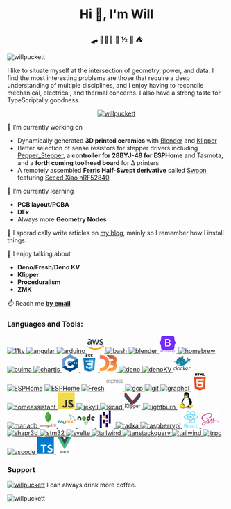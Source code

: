 <h1 align="center">Hi 👋, I'm Will</h1>
<h3 align="center">🛹 🧘🏻‍♂️ 🥡 ½ 🍩 ⛺️</h3>

<p align="left"> <img src="https://komarev.com/ghpvc/?username=willpuckett&label=Profile%20views&color=0e75b6&style=flat" alt="willpuckett" /> </p>

I like to situate myself at the intersection of geometry, power, and data. I find the most interesting problems are those that require a deep understanding of multiple disciplines, and I enjoy having to reconcile mechanical, electrical, and thermal concerns. I also have a strong taste for TypeScriptally goodness.

<p align="center"> <a href="https://github.com/ryo-ma/github-profile-trophy"><img src="https://github-profile-trophy.vercel.app/?username=willpuckett" alt="willpuckett" /></a> </p>


 🔭 I’m currently working on 
 - Dynamically generated **3D printed ceramics** with [Blender](https://www.blender.org/) and [Klipper](https://klipper3d.org/)
 - Better selection of sense resistors for stepper drivers including [Pepper_Stepper](https://github.com/willpuckett/pepper_stepper), a **controller for 28BYJ-48 for ESPHome** and Tasmota, and a **forth coming toolhead board** for Δ printers
 - A remotely assembled **Ferris Half-Swept derivative** called [Swoon](https://github.com/willpuckett/Swoon) featuring [Seeed Xiao nRF52840](https://www.seeedstudio.com/Seeed-XIAO-BLE-nRF52840-p-5201.html)

 🌱 I’m currently learning 
 - **PCB layout/PCBA**
 - **DFx**
 - Always more **Geometry Nodes**

 📝 I sporadically write articles on [my blog](https://smote.io), mainly so I remember how I install things.

 💬 I enjoy talking about 
- **Deno**/**Fresh**/**Deno KV**
- **Klipper**
- **Proceduralism**
- **ZMK**

 📫 Reach me [**by email**](willpuckett@gmail.com)

<h3 align="left">Languages and Tools:</h3>
<p align="left"> 
<a href="https://www.11ty.dev/" target="_blank" rel="noreferrer"> <img src="https://gist.githubusercontent.com/vivek32ta/c7f7bf583c1fb1c58d89301ea40f37fd/raw/f4c85cce5790758286b8f155ef9a177710b995df/11ty.svg" alt="11ty" width="40"/> </a> 
<a href="https://angular.io" target="_blank" rel="noreferrer"> <img src="https://angular.io/assets/images/logos/angular/angular.svg" alt="angular" width="40" height="40"/> </a> 
<a href="https://www.arduino.cc/" target="_blank" rel="noreferrer"> <img src="https://cdn.worldvectorlogo.com/logos/arduino-1.svg" alt="arduino" width="40" height="40"/> </a> 
<a href="https://aws.amazon.com" target="_blank" rel="noreferrer"> <img src="https://raw.githubusercontent.com/devicons/devicon/master/icons/amazonwebservices/amazonwebservices-original-wordmark.svg" alt="aws" width="40" height="40"/> </a> 
<a href="https://www.gnu.org/software/bash/" target="_blank" rel="noreferrer"> <img src="https://www.vectorlogo.zone/logos/gnu_bash/gnu_bash-icon.svg" alt="bash" width="40" height="40"/> </a> 
<a href="https://www.blender.org/" target="_blank" rel="noreferrer"> <img src="https://download.blender.org/branding/community/blender_community_badge_white.svg" alt="blender" width="40" height="40"/> </a> 
<a href="https://getbootstrap.com" target="_blank" rel="noreferrer"> <img src="https://raw.githubusercontent.com/devicons/devicon/master/icons/bootstrap/bootstrap-plain-wordmark.svg" alt="bootstrap" width="40" height="40"/> </a> 
<a href="https://brew.sh" target="_blank" rel="noreferrer"> <img src="https://brew.sh/assets/img/homebrew.svg" alt="homebrew" width="40" height="40"/> </a> 
<a href="https://bulma.io/" target="_blank" rel="noreferrer"> <img src="https://raw.githubusercontent.com/gilbarbara/logos/804dc257b59e144eaca5bc6ffd16949752c6f789/logos/bulma.svg" alt="bulma" width="40" height="40"/> </a> 
<a href="https://www.chartjs.org" target="_blank" rel="noreferrer"> <img src="https://www.chartjs.org/media/logo-title.svg" alt="chartjs" width="40" height="40"/> </a> 
<a href="https://www.w3schools.com/cpp/" target="_blank" rel="noreferrer"> <img src="https://raw.githubusercontent.com/devicons/devicon/master/icons/cplusplus/cplusplus-original.svg" alt="cplusplus" width="40" height="40"/> </a> 
<a href="https://www.w3schools.com/css/" target="_blank" rel="noreferrer"> <img src="https://raw.githubusercontent.com/devicons/devicon/master/icons/css3/css3-original-wordmark.svg" alt="css3" width="40" height="40"/> </a> 
<a href="https://d3js.org/" target="_blank" rel="noreferrer"> <img src="https://raw.githubusercontent.com/devicons/devicon/master/icons/d3js/d3js-original.svg" alt="d3js" width="40" height="40"/> </a> 
<a href="https://deno.com/" target="_blank" rel="noreferrer"> <img src="https://upload.wikimedia.org/wikipedia/commons/e/e8/Deno_2021.svg" alt="deno" width="40" height="40"/> </a> 
<a href="https://deno.com/kv" target="_blank" rel="noreferrer"> <img src="https://encrypted-tbn0.gstatic.com/images?q=tbn:ANd9GcRU7K9Cq15bKR1rSkHO1YSiv97_XbXVq16y-w&s" alt="denoKV" width="40" height="40"/> </a> 
<a href="https://www.docker.com/" target="_blank" rel="noreferrer"> <img src="https://raw.githubusercontent.com/devicons/devicon/master/icons/docker/docker-original-wordmark.svg" alt="docker" width="40" height="40"/> </a> 
<a href="https://easyeda.com" target="_blank" rel="noreferrer"><img src="https://cdn-1.webcatalog.io/catalog/easyeda/easyeda-icon-filled-256.webp?v=1714774228381" alt="ESPHome" width="40" height="40"/></a>
<a href="https://esphome.io" target="_blank" rel="noreferrer"><img src="https://esphome.io/_images/logo.svg" alt="ESPHome" width="40" height="40"/></a>
<a href="https://fresh.deno.dev" target="_blank" rel="noreferrer"><img src="https://fresh.deno.dev/logo.svg" alt="Fresh" width="40" height="40"/></a>
<a href="https://expressjs.com" target="_blank" rel="noreferrer"> <img src="https://raw.githubusercontent.com/devicons/devicon/master/icons/express/express-original-wordmark.svg" alt="express" width="40" height="40"/> </a>  
<a href="https://cloud.google.com" target="_blank" rel="noreferrer"> <img src="https://www.vectorlogo.zone/logos/google_cloud/google_cloud-icon.svg" alt="gcp" width="40" height="40"/> </a> 
<a href="https://git-scm.com/" target="_blank" rel="noreferrer"> <img src="https://www.vectorlogo.zone/logos/git-scm/git-scm-icon.svg" alt="git" width="40" height="40"/> </a> 
<a href="https://graphql.org" target="_blank" rel="noreferrer"> <img src="https://www.vectorlogo.zone/logos/graphql/graphql-icon.svg" alt="graphql" width="40" height="40"/> </a> 
<a href="https://www.w3.org/html/" target="_blank" rel="noreferrer"> <img src="https://raw.githubusercontent.com/devicons/devicon/master/icons/html5/html5-original-wordmark.svg" alt="html5" width="40" height="40"/> </a> 
<a href="https://www.home-assistant.io" target="_blank" rel="noreferrer"> <img src="https://www.svgrepo.com/show/373667/homeassistant.svg" alt="homeassistant" width="40" height="40"/> </a> 
<a href="https://developer.mozilla.org/en-US/docs/Web/JavaScript" target="_blank" rel="noreferrer"> <img src="https://raw.githubusercontent.com/devicons/devicon/master/icons/javascript/javascript-original.svg" alt="javascript" width="40" height="40"/> </a> 
<a href="https://jekyllrb.com/" target="_blank" rel="noreferrer"> <img src="https://www.vectorlogo.zone/logos/jekyllrb/jekyllrb-icon.svg" alt="jekyll" width="40" height="40"/> </a> 
<a href="https://kicad.org" target="_blank" rel="noreferrer"> <img src="https://avatars.githubusercontent.com/u/3374914?s=200&v=4" alt="kicad" width="40" height="40"/> </a> 
<a href="https://klipper3d.org" target="_blank" rel="noreferrer"> <img src="https://raw.githubusercontent.com/Klipper3d/klipper/master/docs/img/klipper.svg" alt="klipper" width="40" height="40"/> </a> 
<a href="https://lightburnsoftware.com" target="_blank" rel="noreferrer"> <img src="https://lightburnsoftware.com/cdn/shop/files/lightburn-square.png?v=1613158451&width=40" alt="lightburn" width="40" height="40"/> </a> 
<a href="https://www.linux.org/" target="_blank" rel="noreferrer"> <img src="https://raw.githubusercontent.com/devicons/devicon/master/icons/linux/linux-original.svg" alt="linux" width="40" height="40"/> </a> 
<a href="https://mariadb.org/" target="_blank" rel="noreferrer"> <img src="https://www.vectorlogo.zone/logos/mariadb/mariadb-icon.svg" alt="mariadb" width="40" height="40"/> </a> 
<a href="https://www.mongodb.com/" target="_blank" rel="noreferrer"> <img src="https://raw.githubusercontent.com/devicons/devicon/master/icons/mongodb/mongodb-original-wordmark.svg" alt="mongodb" width="40" height="40"/> </a> 
<a href="https://www.mysql.com/" target="_blank" rel="noreferrer"> <img src="https://raw.githubusercontent.com/devicons/devicon/master/icons/mysql/mysql-original-wordmark.svg" alt="mysql" width="40" height="40"/> </a> 
<a href="https://nodejs.org" target="_blank" rel="noreferrer"> <img src="https://raw.githubusercontent.com/devicons/devicon/master/icons/nodejs/nodejs-original-wordmark.svg" alt="nodejs" width="40" height="40"/> </a> 
<a href="https://pandas.pydata.org/" target="_blank" rel="noreferrer"> <img src="https://raw.githubusercontent.com/devicons/devicon/2ae2a900d2f041da66e950e4d48052658d850630/icons/pandas/pandas-original.svg" alt="pandas" width="40" height="40"/> </a> 
<a href="https://radxa.com" target="_blank" rel="noreferrer"> <img src="https://forum.radxa.com/uploads/default/original/2X/b/b657cf2ab32ca08ddcdd5032d1ef5ed9a4bb9ab0.svg" alt="radxa" width="40" height="40"/> </a> 
<a href="https://www.raspberrypi.com" target="_blank" rel="noreferrer"> <img src="https://cdn.worldvectorlogo.com/logos/raspberry-pi.svg" alt="raspberrypi" width="40" height="40"/> </a> 
<a href="https://reactjs.org/" target="_blank" rel="noreferrer"> <img src="https://raw.githubusercontent.com/devicons/devicon/master/icons/react/react-original-wordmark.svg" alt="react" width="40" height="40"/> </a> 
<a href="https://sass-lang.com" target="_blank" rel="noreferrer"> <img src="https://raw.githubusercontent.com/devicons/devicon/master/icons/sass/sass-original.svg" alt="sass" width="40" height="40"/> </a> 
<a href="https://www.shapr3d.com" target="_blank" rel="noreferrer"> <img src="https://yt3.googleusercontent.com/nwwMDbhHriPt50zf7yDtpQKF7p2qgzhIg-j-FIBsvlN0WjWBFyacqpJLrB-6cVF0Jf-9lbAbpeQ=s160-c-k-c0x00ffffff-no-rj" alt="shapr3d" width="40" height="40"/> </a> 
<a href="https://www.st.com/en/microcontrollers-microprocessors/stm32-32-bit-arm-cortex-mcus.html" target="_blank" rel="noreferrer"> <img src="https://wiki.stmicroelectronics.cn/stm32mcu/nsfr_img_auth.php/4/4e/STM32.png" alt="stm32" width="40" height="40"/> </a> 
<a href="https://svelte.dev" target="_blank" rel="noreferrer"> <img src="https://upload.wikimedia.org/wikipedia/commons/1/1b/Svelte_Logo.svg" alt="svelte" width="40" height="40"/> </a> 
<a href="https://tailwindcss.com/" target="_blank" rel="noreferrer"> <img src="https://www.vectorlogo.zone/logos/tailwindcss/tailwindcss-icon.svg" alt="tailwind" width="40" height="40"/> </a> 
<a href="https://tanstack.com/query" target="_blank" rel="noreferrer"> <img src="https://tanstack.com/_build/assets/logo-color-600w-Bx4vtR8J.png" alt="tanstackquery" width="40" height="40"/> </a> 
<a href="https://tasmota.github.io/" target="_blank" rel="noreferrer"> <img src="https://avatars.githubusercontent.com/u/48162188?s=200&v=4" alt="tailwind" width="40" height="40"/> </a> 
<a href="https://trpc.io/" target="_blank" rel="noreferrer"> <img src="https://trpc.io/img/logo.svg" alt="trpc" width="40" height="40"/> </a> 
<a href="https://code.visualstudio.com" target="_blank" rel="noreferrer"> <img src="https://code.visualstudio.com/assets/images/code-stable.png" alt="vscode" width="40" height="40"/> </a> 
<a href="https://www.typescriptlang.org/" target="_blank" rel="noreferrer"> <img src="https://raw.githubusercontent.com/devicons/devicon/master/icons/typescript/typescript-original.svg" alt="typescript" width="40" height="40"/> </a> 
<a href="https://vuejs.org/" target="_blank" rel="noreferrer"> <img src="https://raw.githubusercontent.com/devicons/devicon/master/icons/vuejs/vuejs-original-wordmark.svg" alt="vuejs" width="40" height="40"/> </a> 
</p>


### Support

<a href="https://www.buymeacoffee.com/willpuckett"> <img src="https://buymeacoffee.js.org/assets/img/favicon.svg" height="50" width="50" alt="willpuckett" /></a> I can always drink more coffee. 

![willpuckett](https://github-readme-stats.vercel.app/api/top-langs?username=willpuckett&show_icons=true&locale=en&layout=compact)

<!-- <p>&nbsp;<img align="center" src="https://github-readme-stats.vercel.app/api?username=willpuckett&show_icons=true&locale=en" alt="willpuckett" /></p> -->

<!-- <p><img align="center" src="https://github-readme-streak-stats.herokuapp.com/?user=willpuckett&" alt="willpuckett" /></p> -->

